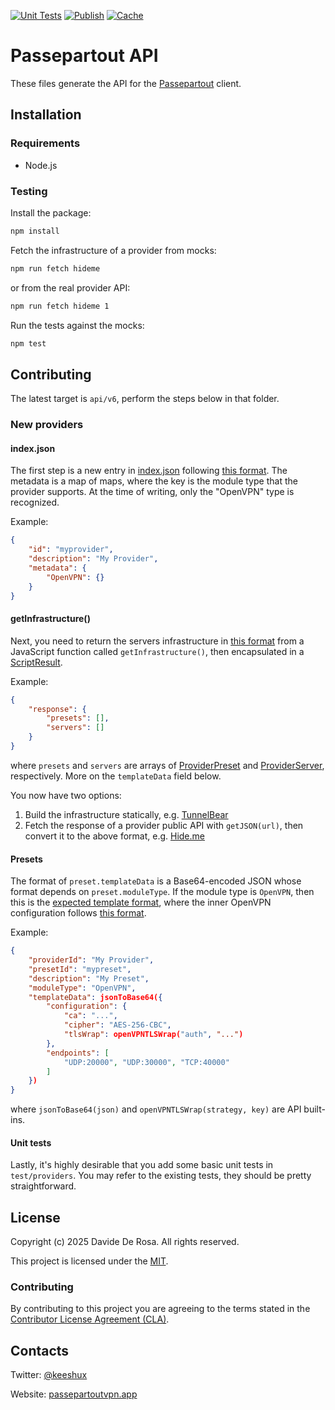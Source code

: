 [![Unit Tests](https://github.com/passepartoutvpn/api-source/actions/workflows/test.yml/badge.svg)](https://github.com/passepartoutvpn/api-source/actions/workflows/test.yml)
[![Publish](https://github.com/passepartoutvpn/api-source/actions/workflows/publish.yml/badge.svg)](https://github.com/passepartoutvpn/api-source/actions/workflows/publish.yml)
[![Cache](https://github.com/passepartoutvpn/api-source/actions/workflows/cache.yml/badge.svg)](https://github.com/passepartoutvpn/api-source/actions/workflows/cache.yml)

# Passepartout API

These files generate the API for the [Passepartout][about-app] client.

## Installation

### Requirements

- Node.js

### Testing

Install the package:

```sh
npm install
```

Fetch the infrastructure of a provider from mocks:

```sh
npm run fetch hideme
```

or from the real provider API:

```sh
npm run fetch hideme 1
```

Run the tests against the mocks:

```sh
npm test
```

## Contributing

The latest target is `api/v6`, perform the steps below in that folder.

### New providers

#### index.json

The first step is a new entry in [index.json](/api/v6/index.json) following [this format][github-provider]. The metadata is a map of maps, where the key is the module type that the provider supports. At the time of writing, only the "OpenVPN" type is recognized.

Example:

```json
{
    "id": "myprovider",
    "description": "My Provider",
    "metadata": {
        "OpenVPN": {}
    }
}
```

#### getInfrastructure()

Next, you need to return the servers infrastructure in [this format][github-provider-infrastructure] from a JavaScript function called `getInfrastructure()`, then encapsulated in a [ScriptResult][github-engine-script-result].

Example:

```json
{
    "response": {
        "presets": [],
        "servers": []
    }
}
```

where `presets` and `servers` are arrays of [ProviderPreset][github-provider-preset] and [ProviderServer][github-provider-server], respectively. More on the `templateData` field below.

You now have two options:

1. Build the infrastructure statically, e.g. [TunnelBear](/api/v6/providers/tunnelbear.js)
2. Fetch the response of a provider public API with `getJSON(url)`, then convert it to the above format, e.g. [Hide.me](api/v6/providers/hideme.js)

#### Presets

The format of `preset.templateData` is a Base64-encoded JSON whose format depends on `preset.moduleType`. If the module type is `OpenVPN`, then this is the [expected template format][github-openvpn-template], where the inner OpenVPN configuration follows [this format][github-openvpn-configuration].

Example:

```json
{
    "providerId": "My Provider",
    "presetId": "mypreset",
    "description": "My Preset",
    "moduleType": "OpenVPN",
    "templateData": jsonToBase64({
        "configuration": {
            "ca": "...",
            "cipher": "AES-256-CBC",
            "tlsWrap": openVPNTLSWrap("auth", "...")
        },
        "endpoints": [
            "UDP:20000", "UDP:30000", "TCP:40000"
        ]
    })
}
```

where `jsonToBase64(json)` and `openVPNTLSWrap(strategy, key)` are API built-ins.

#### Unit tests

Lastly, it's highly desirable that you add some basic unit tests in `test/providers`. You may refer to the existing tests, they should be pretty straightforward.

## License

Copyright (c) 2025 Davide De Rosa. All rights reserved.

This project is licensed under the [MIT][license-content].

### Contributing

By contributing to this project you are agreeing to the terms stated in the [Contributor License Agreement (CLA)][contrib-cla].

## Contacts

Twitter: [@keeshux][about-twitter]

Website: [passepartoutvpn.app][about-website]

[license-content]: LICENSE
[contrib-cla]: CLA.rst

[github-provider]: https://github.com/passepartoutvpn/partout/blob/master/Sources/API/Provider.swift
[github-provider-infrastructure]: https://github.com/passepartoutvpn/partout/blob/master/Sources/API/ProviderInfrastructure.swift
[github-provider-preset]: https://github.com/passepartoutvpn/partout/blob/master/Sources/Providers/ProviderPreset.swift
[github-provider-server]: https://github.com/passepartoutvpn/partout/blob/master/Sources/Providers/ProviderServer.swift
[github-engine-script-result]: https://github.com/passepartoutvpn/partout/blob/master/Sources/API/APIEngine.swift#L97
[github-openvpn-template]: https://github.com/passepartoutvpn/partout/blob/master/Sources/Partout/Providers/OpenVPN%2BProviders.swift#L45
[github-openvpn-configuration]: https://github.com/passepartoutvpn/partout/blob/master/Sources/OpenVPN/Base/OpenVPN%2BConfiguration.swift#L145

[about-app]: https://github.com/passepartoutvpn/passepartout
[about-twitter]: https://twitter.com/keeshux
[about-website]: https://passepartoutvpn.app
